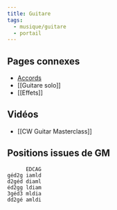 ```yaml
---
title: Guitare
tags:
  - musique/guitare
  - portail
---
```


## Pages connexes

* [Accords](http://huit.re/acc)
* [[Guitare solo]]
* [[Effets]]

## Vidéos

- [[CW Guitar Masterclass]]

## Positions issues de GM

```
      EDCAG
géd2g iamld
d2géd diaml
éd2gg ldiam
3géd3 mldia
dd2gé amldi
```

